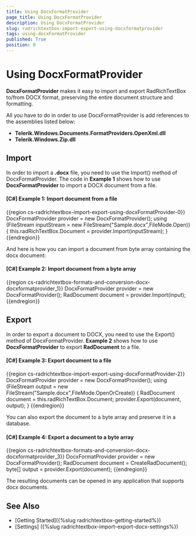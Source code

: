 ```yaml
---
title: Using DocxFormatProvider
page_title: Using DocxFormatProvider
description: Using DocxFormatProvider
slug: radrichtextbox-import-export-using-docxformatprovider
tags: using-docxFormatProvider
published: True
position: 0
---
```


# Using DocxFormatProvider

__DocxFormatProvider__ makes it easy to import and export RadRichTextBox to/from DOCX format, preserving the entire document structure and formatting.

All you have to do in order to use DocxFormatProvider is add references to the assemblies listed below:

* __Telerik.Windows.Documents.FormatProviders.OpenXml.dll__
* __Telerik.Windows.Zip.dll__

## Import
In order to import a __.docx__ file, you need to use the Import() method of DocxFormatProvider. The code in __Example 1__ shows how to use __DocxFormatProvider__ to import a DOCX document from a file.

#### __[C#] Example 1: Import document from a file__
{{region cs-radrichtextbox-import-export-using-docxFormatProvider-0}}
	DocxFormatProvider provider = new DocxFormatProvider();
	using (FileStream inputStream = new FileStream("Sample.docx",FileMode.Open))
	{
		this.radRichTextBox.Document = provider.Import(inputStream);
	}
{{endregion}}

And here is how you can import a document from byte array containing the docx document:
        

#### __[C#] Example 2: Import document from a byte array__
{{region cs-radrichtextbox-formats-and-conversion-docx-docxformatprovider_1}}
    DocxFormatProvider provider = new DocxFormatProvider();
    RadDocument document = provider.Import(input);
{{endregion}}

## Export
In order to export a document to DOCX, you need to use the Export() method of DocxFormatProvider. __Example 2__ shows how to use __DocxFormatProvider__ to export __RadDocument__ to a file.

#### __[C#] Example 3: Export document to a file__
{{region cs-radrichtextbox-import-export-using-docxFormatProvider-2}}
	DocxFormatProvider provider = new DocxFormatProvider();
	using (FileStream output =  new FileStream("Sample.docx",FileMode.OpenOrCreate))
	{
		RadDocument document = this.radRichTextBox.Document;
		provider.Export(document, output);
	}
{{endregion}}

You can also export the document to a byte array and preserve it in a database.

#### __[C#] Example 4: Export a document to a byte array__
{{region cs-radrichtextbox-formats-and-conversion-docx-docxformatprovider_3}}
    DocxFormatProvider provider = new DocxFormatProvider();
    RadDocument document = CreateRadDocument();
    byte[] output = provider.Export(document);
{{endregion}}

The resulting documents can be opened in any application that supports docx documents.

## See Also

 * [Getting Started]({%slug radrichtextbox-getting-started%})
 * [Settings] ({%slug radrichtextbox-import-export-docx-settings%})

